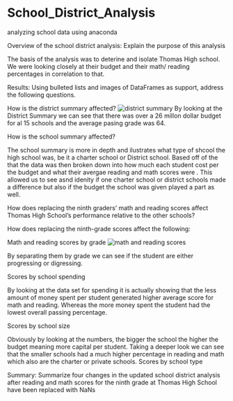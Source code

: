 # School_District_Analysis
analyzing school data using anaconda

Overview of the school district analysis: Explain the purpose of this analysis

The basis of the analysis was to deterine and isolate Thomas High school. We were looking closely at  their budget and their math/ reading percentages in correlation to that.

Results: Using bulleted lists and images of DataFrames as support, address the following questions.

How is the district summary affected?
![district summary](https://user-images.githubusercontent.com/107597779/179644317-e741ecce-9412-4860-ac2d-4644d5c98668.png)
By looking at the District Summary we  can see that there was over a 26 millon dollar budget for al 15 schools and the average pasing grade was 64.

How is the school summary affected?

The school summary is more in depth and ilustrates  what type of shcool the high school was, be it a charter school or District school. Based off of the that the data was then broken down into how much each student cost per the budget and what their avergae reading and math scores were . This allowed us to see  asnd idenity if one charter school or district schools made a difference but also if the budget the school was given played a part as well.

How does replacing the ninth graders’ math and reading scores affect Thomas High School’s performance relative to the other schools?


How does replacing the ninth-grade scores affect the following:

Math and reading scores by grade
![math and reading scores](https://user-images.githubusercontent.com/107597779/179647743-9104bef3-93fa-44f0-b715-45b5b30af8e0.png)

By separating them by grade we can see if the student are either progressing or digressing.

Scores by school spending

By looking at the data set for spending it is actually showing that the less amount of money spent per student generated  higher average score for math and reading. Whereas the more money spent  the student had the lowest overall passing percentage. 

Scores by school size

Obviously by looking at the numbers, the bigger the school the higher the budget meaning more capital per student. Taking a deeper look we can see that the smaller schools had a much higher percentage in reading and math which also are the charter or private schools. 
Scores by school type

Summary: Summarize four changes in the updated school district analysis after reading and math scores for the ninth grade at Thomas High School have been replaced with NaNs
